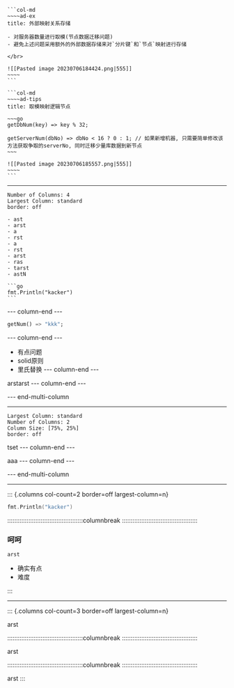 ````col
```col-md
~~~~ad-ex
title: 外部映射关系存储

- 对服务器数量进行取模(节点数据迁移问题)
- 避免上述问题采用额外的外部数据存储来对`分片键`和`节点`映射进行存储

</br>

![[Pasted image 20230706184424.png|555]]
~~~~
```

```col-md
~~~~ad-tips
title: 取模映射逻辑节点

~~~go
getDbNum(key) => key % 32;

getServerNum(dbNo) => dbNo < 16 ? 0 : 1; // 如果新增机器, 只需要简单修改该方法获取争取的serverNo, 同时迁移少量库数据到新节点
~~~

![[Pasted image 20230706185557.png|555]]
~~~~
```
````
---

```start-multi-column
Number of Columns: 4
Largest Column: standard
border: off
```

~~~ad-tips
- ast
- arst
- a
- rst
- a
- rst
- arst
- ras
- tarst
- astN

```go
fmt.Println("kacker")
```
~~~
--- column-end ---

```dart
getNum() => "kkk";
```
--- column-end ---
- 有点问题
- solid原则
- 里氏替换
--- column-end ---

arstarst
--- column-end ---

--- end-multi-column

---

```start-multi-column
Largest Column: standard
Number of Columns: 2
Column Size: [75%, 25%]
border: off
```

tset
--- column-end ---


aaa
--- column-end ---


--- end-multi-column


	
---
::: {.columns col-count=2 border=off largest-column=n}

```go
fmt.Println("kacker")
```

:::::::::::::::::::::::::::::::::::::::::::columnbreak
:::::::::::::::::::::::::::::::::::::::::::

### 呵呵
~~~ad-ex
arst
~~~

- 确实有点
- 难度


:::

---

::: {.columns col-count=3 border=off largest-column=n}

arst

:::::::::::::::::::::::::::::::::::::::::::columnbreak
:::::::::::::::::::::::::::::::::::::::::::

arst


:::::::::::::::::::::::::::::::::::::::::::columnbreak
:::::::::::::::::::::::::::::::::::::::::::

arst
:::

